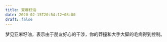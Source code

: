 ```yaml
---
title: 亚麻籽油
date: 2020-02-15T20:54:12+08:00
draft: false
---
```


梦见亚麻籽油，表示由于朋友好心的干涉，你的莽撞和大手大脚的毛病得到控制。

